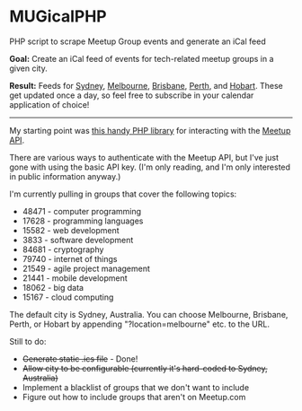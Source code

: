 # MUGicalPHP
PHP script to scrape Meetup Group events and generate an iCal feed

**Goal:** Create an iCal feed of events for tech-related meetup groups in a given city.

**Result:** Feeds for [Sydney](http://www.krishoward.org/sydneymugs.ics), [Melbourne](http://www.krishoward.org/melbournemugs.ics), [Brisbane](http://www.krishoward.org/brisbanemugs.ics), [Perth](http://www.krishoward.org/perthmugs.ics), and [Hobart](http://www.krishoward.org/hobartmugs.ics). These get updated once a day, so feel free to subscribe in your calendar application of choice!

----

My starting point was [this handy PHP library](https://github.com/user3581488/Meetup) for interacting with the [Meetup API](https://www.meetup.com/meetup_api/). 

There are various ways to authenticate with the Meetup API, but I've just gone with using the basic API key. (I'm only reading, and I'm only interested in public information anyway.)

I'm currently pulling in groups that cover the following topics:

* 48471 - computer programming
* 17628 - programming languages
* 15582 - web development
* 3833 - software development
* 84681 - cryptography
* 79740 - internet of things
* 21549 - agile project management
* 21441 - mobile development
* 18062 - big data
* 15167 - cloud computing

The default city is Sydney, Australia. You can choose Melbourne, Brisbane, Perth, or Hobart by appending "?location=melbourne" etc. to the URL.

Still to do:

* <strike>Generate static .ics file</strike> - Done!
* <strike>Allow city to be configurable (currently it's hard-coded to Sydney, Australia)</strike>
* Implement a blacklist of groups that we don't want to include
* Figure out how to include groups that aren't on Meetup.com
